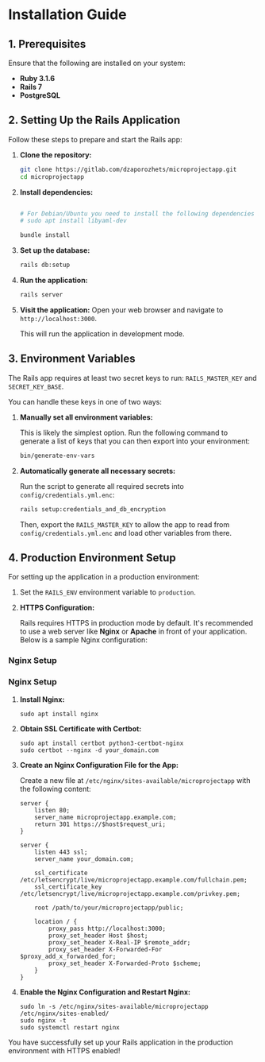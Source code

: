 # Installation Guide

## 1. Prerequisites

Ensure that the following are installed on your system:

- **Ruby 3.1.6**
- **Rails 7**
- **PostgreSQL**

## 2. Setting Up the Rails Application

Follow these steps to prepare and start the Rails app:

1. **Clone the repository:**
    ```sh
    git clone https://gitlab.com/dzaporozhets/microprojectapp.git
    cd microprojectapp
    ```

2. **Install dependencies:**
    ```sh

    # For Debian/Ubuntu you need to install the following dependencies before bundle install:
    # sudo apt install libyaml-dev
 
    bundle install
    ```

3. **Set up the database:**
    ```sh
    rails db:setup
    ```

4. **Run the application:**
    ```sh
    rails server
    ```

5. **Visit the application:**
    Open your web browser and navigate to `http://localhost:3000`.

   This will run the application in development mode.

## 3. Environment Variables

The Rails app requires at least two secret keys to run: `RAILS_MASTER_KEY` and `SECRET_KEY_BASE`.

You can handle these keys in one of two ways:

1. **Manually set all environment variables:**

    This is likely the simplest option. Run the following command to generate a list of keys that you can then export into your environment:
    ```sh
    bin/generate-env-vars
    ```

2. **Automatically generate all necessary secrets:**

    Run the script to generate all required secrets into `config/credentials.yml.enc`:
    ```sh
    rails setup:credentials_and_db_encryption
    ```

    Then, export the `RAILS_MASTER_KEY` to allow the app to read from `config/credentials.yml.enc` and load other variables from there.

## 4. Production Environment Setup

For setting up the application in a production environment:

1. Set the `RAILS_ENV` environment variable to `production`.

2. **HTTPS Configuration:**

   Rails requires HTTPS in production mode by default. It's recommended to use a web server like **Nginx** or **Apache** in front of your application. Below is a sample Nginx configuration:

### Nginx Setup


### Nginx Setup

1. **Install Nginx:**

    ```
    sudo apt install nginx
    ```

2. **Obtain SSL Certificate with Certbot:**

    ```
    sudo apt install certbot python3-certbot-nginx
    sudo certbot --nginx -d your_domain.com
    ```

3. **Create an Nginx Configuration File for the App:**

   Create a new file at `/etc/nginx/sites-available/microprojectapp` with the following content:

    ```
    server {
        listen 80;
        server_name microprojectapp.example.com;
        return 301 https://$host$request_uri;
    }

    server {
        listen 443 ssl;
        server_name your_domain.com;

        ssl_certificate /etc/letsencrypt/live/microprojectapp.example.com/fullchain.pem;
        ssl_certificate_key /etc/letsencrypt/live/microprojectapp.example.com/privkey.pem;

        root /path/to/your/microprojectapp/public;

        location / {
            proxy_pass http://localhost:3000;
            proxy_set_header Host $host;
            proxy_set_header X-Real-IP $remote_addr;
            proxy_set_header X-Forwarded-For $proxy_add_x_forwarded_for;
            proxy_set_header X-Forwarded-Proto $scheme;
        }
    }
    ```

4. **Enable the Nginx Configuration and Restart Nginx:**

    ```
    sudo ln -s /etc/nginx/sites-available/microprojectapp /etc/nginx/sites-enabled/
    sudo nginx -t
    sudo systemctl restart nginx
    ```

You have successfully set up your Rails application in the production environment with HTTPS enabled!
